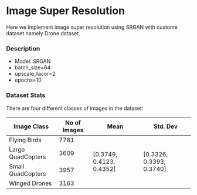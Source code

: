 # Image Super Resolution

Here we implement image super resolution using SRGAN with custome dataset namely Drone dataset.

<h3>Description</h3>

- Model: SRGAN
- batch_size=64
- upscale_facor=2
- epochs=10

<h3>Dataset Stats</h3>
There are four different classes of images in the dataset:

<table>
<thead>
  <tr>
    <th>Image Class</th>
    <th>No of Images</th>
    <th>Mean</th>
    <th>Std. Dev</th>
  </tr>
</thead>
<tbody>
  <tr>
    <td>Flying Birds<br></td>
    <td>7781</td>
    <td rowspan="4">[0.3749, 0.4123, 0.4352]</td>
    <td rowspan="4">[0.3326, 0.3393, 0.3740]</td>
  </tr>
  <tr>
    <td>Large QuadCopters</td>
    <td>3609</td>
  </tr>
  <tr>
    <td>Small QuadCopters</td>
    <td>3957</td>
  </tr>
  <tr>
    <td>Winged Drones</td>
    <td>3163</td>
  </tr>
</tbody>
</table>


